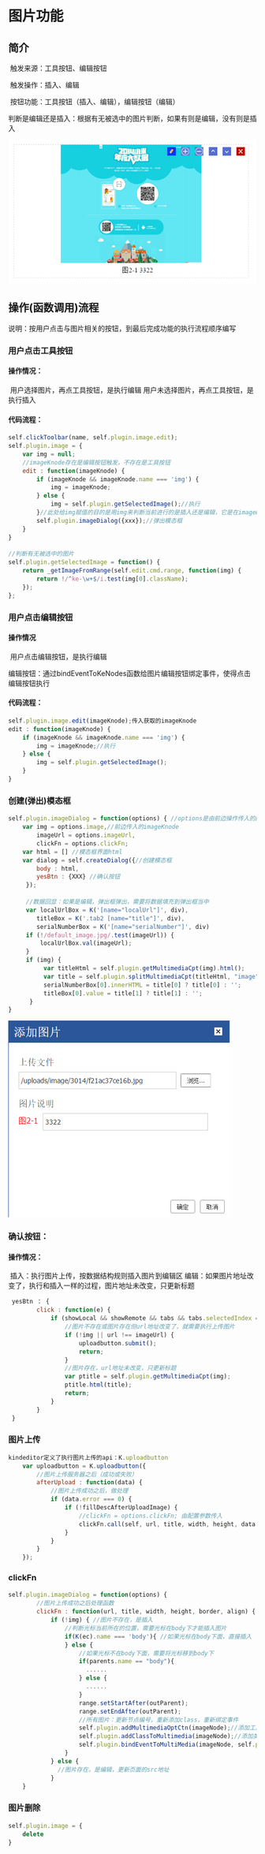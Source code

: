 

# 图片功能

## 简介

​	触发来源：工具按钮、编辑按钮

​	触发操作：插入、编辑

​	按钮功能：工具按钮（插入、编辑），编辑按钮（编辑）

​	判断是编辑还是插入：根据有无被选中的图片判断，如果有则是编辑，没有则是插入

![imageeditor](assets/imageeditor.png)

## 操作(函数调用)流程

说明：按用户点击与图片相关的按钮，到最后完成功能的执行流程顺序编写

### 用户点击工具按钮

#### 操作情况：

​	用户选择图片，再点工具按钮，是执行编辑
​	用户未选择图片，再点工具按钮，是执行插入

#### 代码流程：

```javascript
self.clickToolbar(name, self.plugin.image.edit);
self.plugin.image = {
  	var img = null;
  	//imageKnode存在是编辑按钮触发，不存在是工具按钮
	edit : function(imageKnode) {  
    	if (imageKnode && imageKnode.name === 'img') {
    		img = imageKnode;
  		} else {
    		img = self.plugin.getSelectedImage();//执行
  		}//此处给img赋值的目的是用img来判断当前进行的是插入还是编辑，它是在imageDialog当中使用
      	self.plugin.imageDialog({xxx});//弹出模态框
    }
}

//判断有无被选中的图片
self.plugin.getSelectedImage = function() {
	return _getImageFromRange(self.edit.cmd.range, function(img) {
		return !/^ke-\w+$/i.test(img[0].className);
	});
};

```
### 用户点击编辑按钮

#### 操作情况

​	用户点击编辑按钮，是执行编辑

​	编辑按钮：通过bindEventToKeNodes函数给图片编辑按钮绑定事件，使得点击编辑按钮执行

#### 代码流程：

```javascript
self.plugin.image.edit(imageKnode);传入获取的imageKnode
edit : function(imageKnode) {
	if (imageKnode && imageKnode.name === 'img') {
		img = imageKnode;//执行
	} else {
		img = self.plugin.getSelectedImage();
	}
}
```
### 创建(弹出)模态框

```javascript
self.plugin.imageDialog = function(options) { //options是由前边操作传入的配置参数
    var img = options.image,//前边传入的imageKnode
      	imageUrl = options.imageUrl,
      	clickFn = options.clickFn;
    var html = [] //模态框界面html
    var dialog = self.createDialog({//创建模态框
        body : html,
        yesBtn : {XXX} //确认按钮
     });
  
   	 //数据回显：如果是编辑，弹出框弹出，需要将数据填充到弹出框当中
     var localUrlBox = K('[name="localUrl"]', div),
        titleBox = K('.tab2 [name="title"]', div),
		serialNumberBox = K('[name="serialNumber"]', div)
     if (!/default_image.jpg/.test(imageUrl)) {
		 localUrlBox.val(imageUrl);
     }
 	 if (img) {
      	  var titleHtml = self.plugin.getMultimediaCpt(img).html(); 
      	  var title = self.plugin.splitMultimediaCpt(titleHtml, "image");
      	  serialNumberBox[0].innerHTML = title[0] ? title[0] : '';
      	  titleBox[0].value = title[1] ? title[1] : ''; 
      }
}
```

![imagedialog](assets/imagedialog.png)

### 确认按钮：

#### 操作情况：

​	插入：执行图片上传，按数据结构规则插入图片到编辑区
​	编辑：如果图片地址改变了，执行和插入一样的过程，图片地址未改变，只更新标题

```javascript
 yesBtn ： {
      	click : function(e) {
          	if (showLocal && showRemote && tabs && tabs.selectedIndex === 1 || !showRemote) {
            	//图片不存在或图片存在但url地址改变了，就需要执行上传图片
              	if (!img || url !== imageUrl) {
                 	uploadbutton.submit();
                	return;
                }
              	//图片存在，url地址未改变，只更新标题
                var ptitle = self.plugin.getMultimediaCpt(img);
            	ptitle.html(title);
				return;
            }
        }
 }
```

### 图片上传

```javascript
kindeditor定义了执行图片上传的api：K.uploadbutton
	var uploadbutton = K.uploadbutton({
      	//图片上传服务器之后（成功或失败）
    	afterUpload : function(data) {
          	//图片上传成功之后，做处理
        	if (data.error === 0) {
            	if (!fillDescAfterUploadImage) {
                  	//clickFn = options.clickFn; 由配置参数传入
                  	clickFn.call(self, url, title, width, height, data.border, data.align);
                }
            }
        }
    });
```

### clickFn

```javascript
self.plugin.imageDialog = function(options) {
      	//图片上传成功之后处理函数
  		clickFn : function(url, title, width, height, border, align) {
        	if (!img) {	//图片不存在，是插入
              	//判断光标当前所在的位置，需要光标在body下才能插入图片
            	if(K(ec).name === 'body'){ //如果光标在body下面，直接插入
                } else {
                  	//如果光标不在body下面，需要将光标移到body下
                	if(parents.name == "body"){
                      ......
                    } else {
                      ......
                    }
                    range.setStartAfter(outParent);
             		range.setEndAfter(outParent);
                    //所有图片：更新节点编号，重新添加class，重新绑定事件
                    self.plugin.addMultimediaOptCtn(imageNode);//添加工具
              	    self.plugin.addClassToMultimedia(imageNode);//添加类
              	    self.plugin.bindEventToMultiMedia(imageNode, self.plugin.image.edit); 
                }
            } else {  
              //图片存在，是编辑，更新页面的src地址
            }
	}
```

### 图片删除

```javascript
self.plugin.image = {
	delete
}
```